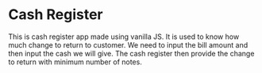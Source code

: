 # Cash Register
This is cash register app made using vanilla JS. It is used to know how much change to return to customer. We need to input the bill amount and then input the cash we will give. The cash register then provide the change to return with minimum number of notes.